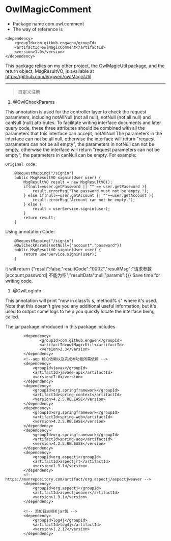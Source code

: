 # OwlMagicComment
 
#### 

* Package name
com.owl.comment
* The way of reference is
```
<dependency>
    <groupId>com.github.engwen</groupId>
    <artifactId>owlMagicComment</artifactId>
    <version>1.0</version>
</dependency>
```
This package relies on my other project, the OwlMagicUtil package, and the return object, MsgResultVO, is available at https://github.com/engwen/owlMagicUtil.

-------
> 自定义注解

1. @OwlCheckParams

  This annotation is used for the controller layer to check the request parameters, including notAllNull (not all null), notNull (not all null) and canNull (null) attributes. To facilitate writing interface documents and later query code, these three attributes should be combined with all the parameters that this interface can accept, notAllNull The parameters in the interface can not be all null, otherwise the interface will return "request parameters can not be all empty", the parameters in notNull can not be empty, otherwise the interface will return "request parameters can not be empty", the parameters in canNull can be empty.
     For example:

    Original code:
            
        @RequestMapping("/signin")
        public MsgResultVO signin(User user) {
            MsgResultVO result = new MsgResultVO();
            if(null==user.getPassword || "" == user.getPassword ){
                result.errorMsg("The password must not be empty.");
            } else if(null==user.getAccount || ""==user.getAccount ){
                result.errorMsg("Account can not be empty.");
            } else {
                result = userService.signin(user);
            }
            return result;
        }

   Using annotation Code:

        @RequestMapping("/signin")
        @OwlCheckParams(notNull={"account","password"})
        public MsgResultVO signin(User user) {
            return userService.signin(user);
        }

   it will return {"result":false,"resultCode":"0002","resultMsg":"请求参数 [account,password] 不能为空","resultData":null,"params":{}}
    Save time for writing code.
    
1. @OwlLogInfo
    
This annotation will print "now in class% s, method% s" where it's used. Note that this doesn't give you any additional useful information, but it's used to output some logs to help you quickly locate the interface being called.
           
The jar package introduced in this package includes
 
```
        <dependency>
               <groupId>com.github.engwen</groupId>
               <artifactId>owlMagicUtil</artifactId>
               <version>2.3</version>
        </dependency>
        <!--aop 核心依赖以及完成本功能所需依赖 -->
        <dependency>
            <groupId>javax</groupId>
            <artifactId>javaee-api</artifactId>
            <version>7.0</version>
        </dependency>
        <dependency>
            <groupId>org.springframework</groupId>
            <artifactId>spring-context</artifactId>
            <version>4.2.5.RELEASE</version>
        </dependency>
        <dependency>
            <groupId>org.springframework</groupId>
            <artifactId>spring-web</artifactId>
            <version>4.2.5.RELEASE</version>
        </dependency>
        <dependency>
            <groupId>org.springframework</groupId>
            <artifactId>spring-aop</artifactId>
            <version>4.2.5.RELEASE</version>
        </dependency>
        <dependency>
            <groupId>org.aspectj</groupId>
            <artifactId>aspectjrt</artifactId>
            <version>1.9.1</version>
        </dependency>
        <!-- https://mvnrepository.com/artifact/org.aspectj/aspectjweaver -->
        <dependency>
            <groupId>org.aspectj</groupId>
            <artifactId>aspectjweaver</artifactId>
            <version>1.9.1</version>
        </dependency>

        <!-- 添加日志相关jar包 -->
        <dependency>
            <groupId>log4j</groupId>
            <artifactId>log4j</artifactId>
            <version>1.2.17</version>
        </dependency>
```